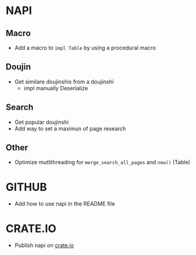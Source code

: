 # NAPI

## Macro
- Add a macro to `impl Table` by using a procedural macro

## Doujin
- Get similare doujinshis from a doujinshi
    - impl manually Deserialize

## Search
- Get popular doujinshi
- Add way to set a maximun of page research

## Other
- Optimize mutlithreading for `merge_search_all_pages` and `new()` (Table)

# GITHUB
- Add how to use napi in the README file

# CRATE.IO
- Publish napi on [crate.io](crate.io)
